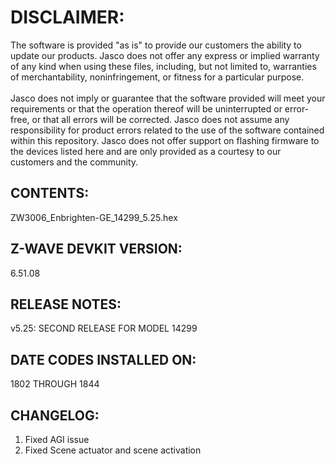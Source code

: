 # DISCLAIMER:
The software is provided "as is" to provide our customers the ability to update our products. Jasco does not offer any express or implied warranty of any kind when using these files, including, but not limited to, warranties of merchantability, noninfringement, or fitness for a particular purpose.<br>
<br>
Jasco does not imply or guarantee that the software provided will meet your requirements or that the operation thereof will be uninterrupted or error-free, or that all errors will be corrected. Jasco does not assume any responsibility for product errors related to the use of the software contained within this repository. Jasco does not offer support on flashing firmware to the devices listed here and are only provided as a courtesy to our customers and the community.

## CONTENTS:
ZW3006_Enbrighten-GE_14299_5.25.hex

## Z-WAVE DEVKIT VERSION:
6.51.08

## RELEASE NOTES:
v5.25: SECOND RELEASE FOR MODEL 14299

## DATE CODES INSTALLED ON:
1802 THROUGH 1844

## CHANGELOG:
1. Fixed AGI issue
2. Fixed Scene actuator and scene activation